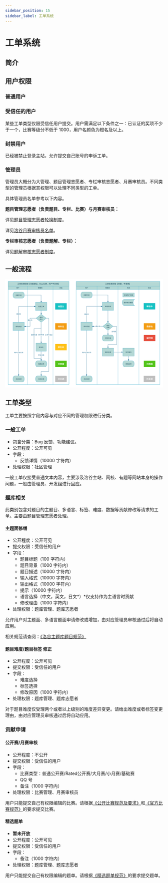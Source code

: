```yaml
---
sidebar_position: 15
sidebar_label: 工单系统
---
```


# 工单系统

## 简介

## 用户权限

### 普通用户

### 受信任的用户

某些工单类型仅限受信任用户提交。用户需满足以下条件之一：已认证的奖项不少于一个，比赛等级分不低于 1000，用户名颜色为橙名及以上。

### 封禁用户

已经被禁止登录主站，允许提交自己账号的申诉工单。

### 管理员

管理员大概分为大管理、题目管理志愿者、专栏审核志愿者、月赛审核员。不同类型的管理员根据其权限可以处理不同类型的工单。

具体管理员名单参考以下内容。

**题目管理志愿者（负责题目、专栏、比赛）与月赛审核员：**

详见[题目管理志愿者轮换制度](https://www.luogu.com.cn/discuss/show/186291)。

详见[洛谷月赛审核员名单](https://www.luogu.com.cn/paste/ognf1rs4)。

**专栏审核志愿者（负责题解、专栏）：**

详见[题解审核志愿者制度](https://www.luogu.com.cn/discuss/600159)。

## 一般流程

![流转流程](./_image/workflow-ticket.svg)

## 工单类型

工单主要按照字段内容与对应不同的管理权限进行分类。

### 一般工单

- 包含分类：Bug 反馈、功能建议。
- 公开程度：公开可见
- 字段：  
  - 反馈详情（10000 字符内）
- 处理权限：社区管理

一般工单仅接受普通文本内容，主要涉及洛谷主站、网校、有题等网站本身的操作问题，一般由管理员、开发组进行回应。

### 题库相关

此类别包含对题目的主题目、多语言、标签、难度、数据等贡献修改等请求的工单。主要由题目管理志愿者处理。

#### 主题面修缮

- 公开程度：公开可见
- 提交权限：受信任的用户
- 字段：
  - 题目标题（100 字符内）
  - 题目背景（1000 字符内）
  - 题目描述（10000 字符内）
  - 输入格式（10000 字符内）
  - 输出格式（10000 字符内）
  - 提示（10000 字符内）
  - 语言选择（中文，英文，日文*）*仅支持作为主语言时贡献
  - 修改理由（1000 字符内）
- 处理权限：题库管理、题库志愿者

允许用户对主题面、多语言题面申请修改或增加，由对应管理员审核通过后将自动应用。

相关规范请查阅：[《洛谷主题库题目规范》](../../rules/academic/problem-standard.md)

#### 题目难度/题目标签 修正

- 公开程度：公开可见
- 提交权限：受信任的用户
- 字段：
  - 难度选择
  - 标签选择
  - 修改原因（1000 字符内）
- 处理权限：题库管理、题库志愿者

对于题目难度仅受理两个或者以上级别的难度差异变更。请给出难度或者标签变更理由，由对应管理员审核通过后将自动应用。

### 贡献申请

#### 公开赛/月赛审核

- 公开程度：不公开
- 提交权限：受信任的用户
- 字段：
  - 比赛类型：普通公开赛/Rated公开赛/大月赛/小月赛/基础赛
  - QQ 号
  - 备注（1000 字符内）
- 处理权限：比赛管理、月赛审核员

用户只能提交自己有权限编辑的比赛。请根据[《公开比赛规范及要求》](../../rules/academic/opencontest-standard.md)和[《官方比赛规范》](../../rules/academic/lgr/contest-standard.md)的要求提交比赛。

#### 精选题单

- **暂未开放**
- 公开程度：公开可见
- 提交权限：受信任的用户
- 字段：
  - 备注（1000 字符内）
- 处理权限：题库管理、题库志愿者

用户只能提交自己有权限编辑的题单。请根据[《精选题单规范》](../../rules/academic/problemset-standard.md)的要求提交题单。
